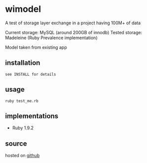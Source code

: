 
wimodel
=======

A test of storage layer exchange in a project having 100M+ of data

Current storage: MySQL (around 200GB of innodb)
Tested storage: Madeleine (Ruby Prevalence implementation)

Model taken from existing app

installation
------------

    see INSTALL for details

usage
-----

    ruby test_me.rb
    
implementations
---------------

* Ruby 1.9.2


source
------

hosted on [github](http://github.com/nthx/wimodel)

